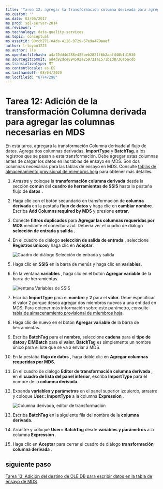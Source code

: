```yaml
---
title: 'Tarea 12: agregar la transformación columna derivada para agregar las columnas requeridas por MDS | Microsoft Docs'
ms.custom: ''
ms.date: 03/06/2017
ms.prod: sql-server-2014
ms.reviewer: ''
ms.technology: data-quality-services
ms.topic: conceptual
ms.assetid: 98ccb271-04da-4126-9729-67e9a479aaef
author: lrtoyou1223
ms.author: lle
ms.openlocfilehash: a4a70dd4d288e425beb2821f6b2aaf440b1d1930
ms.sourcegitcommit: ad4d92dce894592a259721a1571b1d8736abacdb
ms.translationtype: MT
ms.contentlocale: es-ES
ms.lasthandoff: 08/04/2020
ms.locfileid: "87747298"
---
```

# <a name="task-12-adding-derived-column-transform-to-add-columns-required-by-mds"></a>Tarea 12: Adición de la transformación Columna derivada para agregar las columnas necesarias en MDS
  En esta tarea, agregará la transformación Columna derivada al flujo de datos. Agrega dos columnas derivadas, **ImportType** y **BatchTag**, a los registros que se pasan a esta transformación. Debe agregar estas columnas antes de cargar los datos en las tablas de ensayo en MDS. Son dos columnas necesarias para las tablas de ensayo en MDS. Consulte [tablas de almacenamiento provisional de miembros hoja](../master-data-services/leaf-member-staging-table-master-data-services.md) para obtener más detalles.  
  
1.  Arrastre y coloque la **transformación columna derivada** desde la sección **común** del **cuadro de herramientas de SSIS** hasta la pestaña flujo de **datos** .  
  
2.  Haga clic con el botón secundario en transformación de **columna derivada** en la pestaña **flujo de datos** y haga clic en **cambiar nombre**. Escriba **Add Columns required by MDS** y presione **entrar**.  
  
3.  Conecte **filtros duplicados** para **Agregar las columnas requeridas por MDS** mediante el conector azul. Debería ver el cuadro de diálogo **selección de entrada y salida** .  
  
4.  En el cuadro de diálogo **selección de salida de entrada** , seleccione **Registros únicos**y haga clic en **Aceptar**.  
  
     ![Cuadro de diálogo Selección de entrada y salida](../../2014/tutorials/media/et-addingdcttoaddcolumnsrequiredbymds-01.jpg "Cuadro de diálogo Selección de entrada y salida")  
  
5.  Haga clic en **SSIS** en la barra de menús y haga clic en **variables**.  
  
6.  En la ventana **variables** , haga clic en el botón **Agregar variable** de la barra de herramientas.  
  
     ![Ventana Variables de SSIS](../../2014/tutorials/media/et-addingdcttoaddcolumnsrequiredbymds-02.jpg "Ventana Variables de SSIS")  
  
7.  Escriba **ImportType** para el **nombre** y **2** para el **valor**. Debe especificar el valor 2 porque desea agregar dos miembros nuevos a una entidad en MDS. Para obtener más información sobre este parámetro, consulte [tabla de almacenamiento provisional de miembros hoja](../master-data-services/leaf-member-staging-table-master-data-services.md).  
  
8.  Haga clic de nuevo en el botón **Agregar variable** de la barra de herramientas.  
  
9. Escriba **BatchTag** para el **nombre**, seleccione **cadena** para el **tipo de datos**y **EIMBatch** para el **valor**. **BatchTag** es simplemente un nombre único para el lote que se va a enviar a MDS.  
  
10. En la pestaña **flujo de datos** , haga doble clic en **Agregar columnas requeridas por MDS**.  
  
11. En el cuadro de diálogo **Editor de transformación columna derivada** , en el **cuadro de lista del panel inferior**, escriba **ImportType** para el nombre de la **columna derivada**.  
  
12. Expanda **variables y parámetros** en el panel superior izquierdo, arrastre y coloque **User:: ImportType** a la columna **Expression** .  
  
     ![Columna derivada, editor de transformación](../../2014/tutorials/media/et-addingdcttoaddcolumnsrequiredbymds-03.jpg "Columna derivada, editor de transformación")  
  
13. Escriba **BatchTag** en la siguiente fila del nombre de la **columna derivada**.  
  
14. Arrastre y coloque **User:: BatchTag** desde **variables y parámetros** a la columna **Expression** .  
  
15. Haga clic en **Aceptar** para cerrar el cuadro de diálogo **transformación columna derivada** .  
  
## <a name="next-step"></a>siguiente paso  
 [Tarea 13: Adición del destino de OLE DB para escribir datos en la tabla de ensayo de MDS](../../2014/tutorials/task-13-adding-ole-db-destination-to-write-data-to-mds-staging-table.md)  
  
  
